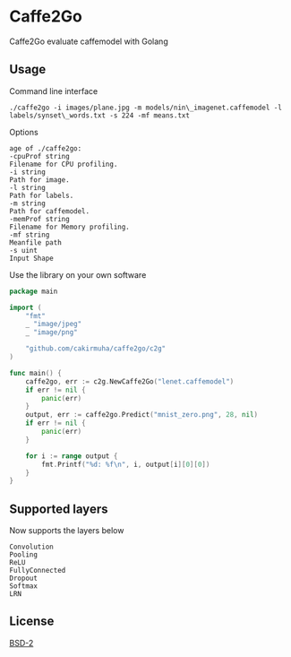 # Caffe2Go

Caffe2Go evaluate caffemodel with Golang

## Usage

Command line interface

```
./caffe2go -i images/plane.jpg -m models/nin\_imagenet.caffemodel -l labels/synset\_words.txt -s 224 -mf means.txt
```

Options

```
age of ./caffe2go:
-cpuProf string
Filename for CPU profiling.
-i string
Path for image.
-l string
Path for labels.
-m string
Path for caffemodel.
-memProf string
Filename for Memory profiling.
-mf string
Meanfile path
-s uint
Input Shape

```

Use the library on your own software

```go
package main

import (
	"fmt"
	_ "image/jpeg"
	_ "image/png"

	"github.com/cakirmuha/caffe2go/c2g"
)

func main() {
	caffe2go, err := c2g.NewCaffe2Go("lenet.caffemodel")
	if err != nil {
		panic(err)
	}
	output, err := caffe2go.Predict("mnist_zero.png", 28, nil)
	if err != nil {
		panic(err)
	}

	for i := range output {
		fmt.Printf("%d: %f\n", i, output[i][0][0])
	}
}
```

## Supported layers

Now supports the layers below

```
Convolution
Pooling
ReLU
FullyConnected
Dropout
Softmax
LRN
```

## License

[BSD-2](https://opensource.org/licenses/BSD-2-Clause)

